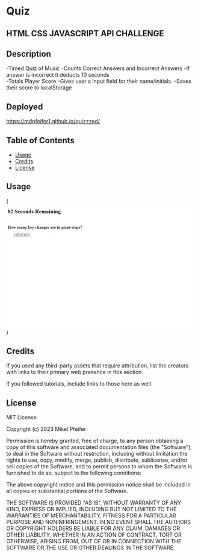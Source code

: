 # Quiz

## HTML CSS JAVASCRIPT API CHALLENGE

## Description 

-Timed Quiz of Music
-Counts Correct Answers and Incorrect Answers
-If answer is incorrect it deducts 10 seconds  
-Totals Player Score 
-Gives user a input field for their name/initials.
-Saves their score to localStorage

## Deployed 

https://mdpfeifer1.github.io/quizzzed/


## Table of Contents 

- [Usage](#usage)
- [Credits](#credits)
- [License](#license)

## Usage
(![Project](/assets/imgs/mdpfeifer1.github.io_quizzzed_.png))

## Credits



If you used any third-party assets that require attribution, list the creators with links to their primary web presence in this section.

If you followed tutorials, include links to those here as well.

## License

MIT License

Copyright (c) 2023 Mikel Pfeifer

Permission is hereby granted, free of charge, to any person obtaining a copy
of this software and associated documentation files (the "Software"), to deal
in the Software without restriction, including without limitation the rights
to use, copy, modify, merge, publish, distribute, sublicense, and/or sell
copies of the Software, and to permit persons to whom the Software is
furnished to do so, subject to the following conditions:

The above copyright notice and this permission notice shall be included in all
copies or substantial portions of the Software.

THE SOFTWARE IS PROVIDED "AS IS", WITHOUT WARRANTY OF ANY KIND, EXPRESS OR
IMPLIED, INCLUDING BUT NOT LIMITED TO THE WARRANTIES OF MERCHANTABILITY,
FITNESS FOR A PARTICULAR PURPOSE AND NONINFRINGEMENT. IN NO EVENT SHALL THE
AUTHORS OR COPYRIGHT HOLDERS BE LIABLE FOR ANY CLAIM, DAMAGES OR OTHER
LIABILITY, WHETHER IN AN ACTION OF CONTRACT, TORT OR OTHERWISE, ARISING FROM,
OUT OF OR IN CONNECTION WITH THE SOFTWARE OR THE USE OR OTHER DEALINGS IN THE
SOFTWARE.

